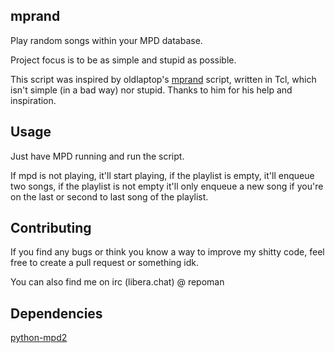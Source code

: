 ## mprand
Play random songs within your MPD database. 

Project focus is to be as simple and stupid as possible.

This script was inspired by oldlaptop's [mprand](https://github.com/oldlaptop/mprand) script, written in Tcl, which isn't simple (in a bad way) nor stupid. Thanks to him for his help and inspiration.
## Usage
Just have MPD running and run the script.

If mpd is not playing, it'll start playing, if the playlist is empty, it'll enqueue two songs, if the playlist is not empty it'll only enqueue a new song if you're on the last or second to last song of the playlist.

## Contributing
If you find any bugs or think you know a way to improve my shitty code, feel free to create a pull request or something idk.

You can also find me on irc (libera.chat) @ repoman

## Dependencies
[python-mpd2](https://github.com/Mic92/python-mpd2)
